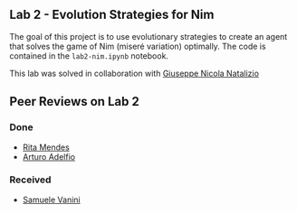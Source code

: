 ## Lab 2 - Evolution Strategies for Nim

The goal of this project is to use evolutionary strategies to create an agent that solves the game of Nim (miseré variation) optimally.
The code is contained in the `lab2-nim.ipynb` notebook.

This lab was solved in collaboration with [Giuseppe Nicola Natalizio](https://github.com/GNNatan/compint)

## Peer Reviews on Lab 2

### Done
- [Rita Mendes](https://github.com/class1c-j/polito-ci-labs/issues/2)
- [Arturo Adelfio](https://github.com/arturoadelfio/computational_intelligence/issues/2)
### Received

- [Samuele Vanini](https://github.com/Guido-Pio-Natalizio/computational-intelligence/issues/1)
